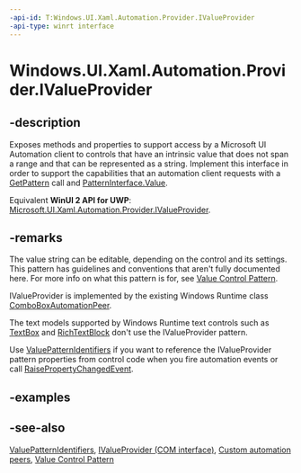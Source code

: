 ```yaml
---
-api-id: T:Windows.UI.Xaml.Automation.Provider.IValueProvider
-api-type: winrt interface
---
```


<!-- Interface syntax.
public interface IValueProvider : 
-->

# Windows.UI.Xaml.Automation.Provider.IValueProvider

## -description
Exposes methods and properties to support access by a Microsoft UI Automation client to controls that have an intrinsic value that does not span a range and that can be represented as a string. Implement this interface in order to support the capabilities that an automation client requests with a [GetPattern](../windows.ui.xaml.automation.peers/automationpeer_getpattern_2046576749.md) call and [PatternInterface.Value](../windows.ui.xaml.automation.peers/patterninterface.md).

Equivalent **WinUI 2 API for UWP**: [Microsoft.UI.Xaml.Automation.Provider.IValueProvider](/windows/winui/api/microsoft.ui.xaml.automation.provider.ivalueprovider).

## -remarks
The value string can be editable, depending on the control and its settings. This pattern has guidelines and conventions that aren't fully documented here. For more info on what this pattern is for, see [Value Control Pattern](/windows/desktop/WinAuto/uiauto-implementingvalue).

IValueProvider is implemented by the existing Windows Runtime class [ComboBoxAutomationPeer](../windows.ui.xaml.automation.peers/comboboxautomationpeer.md).

The text models supported by Windows Runtime text controls such as [TextBox](../windows.ui.xaml.controls/textbox.md) and [RichTextBlock](../windows.ui.xaml.controls/richtextblock.md) don't use the IValueProvider pattern.

Use [ValuePatternIdentifiers](../windows.ui.xaml.automation/valuepatternidentifiers.md) if you want to reference the IValueProvider pattern properties from control code when you fire automation events or call [RaisePropertyChangedEvent](../windows.ui.xaml.automation.peers/automationpeer_raisepropertychangedevent_715050195.md).

## -examples

## -see-also
[ValuePatternIdentifiers](../windows.ui.xaml.automation/valuepatternidentifiers.md), [IValueProvider (COM interface)](/windows/desktop/api/uiautomationcore/nn-uiautomationcore-ivalueprovider), [Custom automation peers](/windows/uwp/accessibility/custom-automation-peers), [Value Control Pattern](/windows/desktop/WinAuto/uiauto-implementingvalue)
